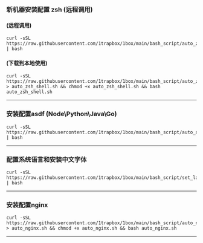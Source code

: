 ### 新机器安装配置 zsh (远程调用)
#### (远程调用)
```
curl -sSL https://raw.githubusercontent.com/1trapbox/1box/main/bash_script/auto_zsh_shell.sh | bash
```
#### (下载到本地使用)
```
curl -sSL https://raw.githubusercontent.com/1trapbox/1box/main/bash_script/auto_zsh_shell.sh > auto_zsh_shell.sh && chmod +x auto_zsh_shell.sh && bash auto_zsh_shell.sh
```
---
### 安装配置asdf (Node\Python\Java\Go)
```
curl -sSL https://raw.githubusercontent.com/1trapbox/1box/main/bash_script/auto_asdf.sh | bash

```
---
### 配置系统语言和安装中文字体
```
curl -sSL https://raw.githubusercontent.com/1trapbox/1box/main/bash_script/set_language_and_install_font.sh | bash
```
---
### 安装配置nginx
```
curl -sSL https://raw.githubusercontent.com/1trapbox/1box/main/bash_script/auto_nginx.sh > auto_nginx.sh && chmod +x auto_nginx.sh && bash auto_nginx.sh
```
---
